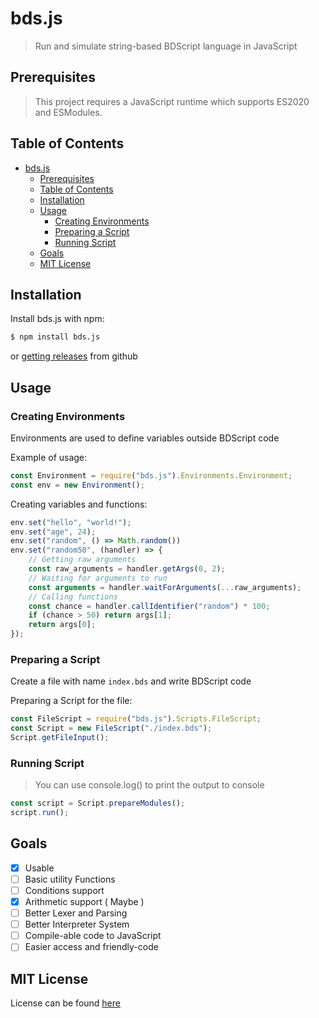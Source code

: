 # bds.js
> Run and simulate string-based BDScript language in JavaScript

## Prerequisites
> This project requires a JavaScript runtime which supports ES2020 and ESModules.

## Table of Contents
- [bds.js](#bdsjs)
  - [Prerequisites](#prerequisites)
  - [Table of Contents](#table-of-contents)
  - [Installation](#installation)
  - [Usage](#usage)
    - [Creating Environments](#creating-environments)
    - [Preparing a Script](#preparing-a-script)
    - [Running Script](#running-script)
  - [Goals](#goals)
  - [MIT License](#mit-license)

## Installation
Install bds.js with npm:
```sh
$ npm install bds.js
```
or [getting releases](https://github.com/Kino7916/bds.js) from github

## Usage
### Creating Environments
Environments are used to define variables outside BDScript code

Example of usage:
```js
const Environment = require("bds.js").Environments.Environment;
const env = new Environment();
```
Creating variables and functions:
```js
env.set("hello", "world!");
env.set("age", 24);
env.set("random", () => Math.random())
env.set("random50", (handler) => {
    // Getting raw arguments
    const raw_arguments = handler.getArgs(0, 2);
    // Waiting for arguments to run
    const arguments = handler.waitForArguments(...raw_arguments);
    // Calling functions
    const chance = handler.callIdentifier("random") * 100;
    if (chance > 50) return args[1];
    return args[0];
});
```
### Preparing a Script
Create a file with name `index.bds` and write BDScript code

Preparing a Script for the file:
```js
const FileScript = require("bds.js").Scripts.FileScript;
const Script = new FileScript("./index.bds");
Script.getFileInput();
```
### Running Script
> You can use console.log() to print the output to console
```js
const script = Script.prepareModules();
script.run();
```

## Goals
- [x] Usable
- [ ] Basic utility Functions
- [ ] Conditions support
- [x] Arithmetic support ( Maybe )
- [ ] Better Lexer and Parsing
- [ ] Better Interpreter System
- [ ] Compile-able code to JavaScript
- [ ] Easier access and friendly-code

## MIT License
License can be found [here](https://github.com/Kino7916/bds.js/blob/master/LICENSE)